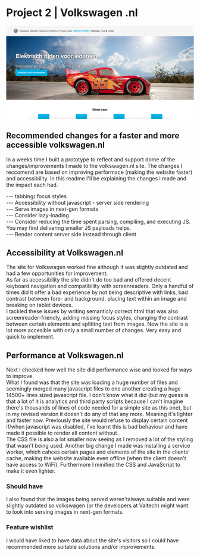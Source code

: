 # Project 2 | Volkswagen .nl

![application](src/img/app.png)  

## Recommended changes for a faster and more accessible volkswagen.nl

In a weeks time I built a prototype to reflect and support dome of the changes/improvements I made to the volkswagen.nl site. The changes I reccomend are based on improving performace (making the website faster) and accessibility. In this readme I'll be explaining the changes i made and the impact each had.

--- tabbing/ focus styles  
--- Accessibility without javascript - server side rendering  
--- Serve images in next-gen formats  
--- Consider lazy-loading  
--- Consider reducing the time spent parsing, compiling, and executing JS. You may find delivering smaller JS payloads helps.  
--- Render content server side instead through client  

## Accessibility at Volkswagen.nl   

The site for Volkswagen worked fine although it was slightly outdated and had a few opportunities for improvement.   
As far as accessibility the site didn't do too bad and offered decent keyboard navigation and compatibility with screenreaders. Only a handful of times did it offer a bad experience by not being descriptive with links, bad contrast between fore- and background, placing text within an image and breaking on tablet devices.  
I tackled these issues by writing semanticly correct html that was also screenreader-friendly, adding missing focus styles, changing the contrast between certain elements and splitting text from images. Now the site is a lot more accesible with only a small number of changes.  Very easy and quick to implement.  

## Performance at Volkswagen.nl   

Next I checked how well the site did performance wise and looked for ways to improve.  
What I found was that the site was loading a huge number of files and seemingly merged many javascript files to one another creating a huge 14500+ lines sized javascript file. I don't know what it did (but my guess is that a lot of it is analytics and third party scripts because I can't imagine there's thousands of lines of code needed for a simple site as this one), but in my revised version it doesn't do any of that any more. Meaning it's lighter and faster now. Previously the site would refuse to display certain content if/when javascript was disabled, I've learnt this is bad behaviour and have made it possible to render all content without.  
The CSS file is also a lot smaller now seeing as I removed a lot of the styling that wasn't being used. Another big change I made was installing a service worker, which cahces certain pages and elements of the site in the clients' cache, making the website available even offline (when the client doesn't have access to WiFi). Furthermore I minified the CSS and JavaScript to make it even lighter.  

### Should have

I also found that the images being served weren'talways suitable and were slightly outdated so volkswagen (or the developers at Valtech) might want to look into serving images in next-gen formats.  


### Feature wishlist

I would have liked to have data about the site's visitors so I could have recommended more suitable solutions and/or improvements.

